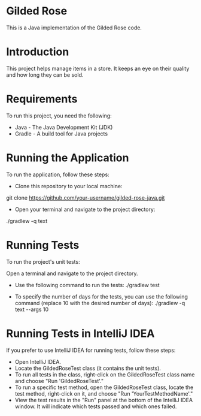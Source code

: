 # Gilded Rose
This is a Java implementation of the Gilded Rose code.

# Introduction
This project helps manage items in a store. It keeps an eye on their quality and how long they can be sold.

# Requirements
To run this project, you need the following:

* Java - The Java Development Kit (JDK)
* Gradle - A build tool for Java projects


# Running the Application
To run the application, follow these steps:

* Clone this repository to your local machine:

git clone https://github.com/your-username/gilded-rose-java.git

* Open your terminal and navigate to the project directory:

./gradlew -q text

# Running Tests
To run the project's unit tests:

Open a terminal and navigate to the project directory.

* Use the following command to run the tests:
./gradlew test

* To specify the number of days for the tests, you can use the following command (replace 10 with the desired number of days):
./gradlew -q text --args 10

# Running Tests in IntelliJ IDEA
If you prefer to use IntelliJ IDEA for running tests, follow these steps:

* Open IntelliJ IDEA.
* Locate the GildedRoseTest class (it contains the unit tests).
* To run all tests in the class, right-click on the GildedRoseTest class name and choose "Run 'GildedRoseTest'."
* To run a specific test method, open the GildedRoseTest class, locate the test method, right-click on it, and choose "Run 'YourTestMethodName'."
* View the test results in the "Run" panel at the bottom of the IntelliJ IDEA window. It will indicate which tests passed and which ones failed.


